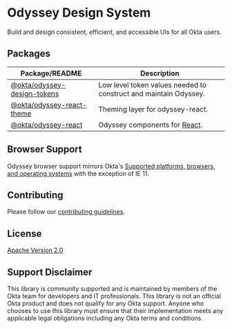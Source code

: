 # Odyssey Design System

Build and design consistent, efficient, and accessible UIs for all Okta users.

## Packages

| Package/README                                                                                                      | Description                                                      |
| ------------------------------------------------------------------------------------------------------------------- | ---------------------------------------------------------------- |
| [@okta/odyssey-design-tokens](https://github.com/okta/odyssey/blob/master/packages/odyssey-design-tokens/README.md) | Low level token values needed to construct and maintain Odyssey. |
| [@okta/odyssey-react-theme](https://github.com/okta/odyssey/blob/master/packages/odyssey-react-theme/README.md)     | Theming layer for odyssey-react.                                 |
| [@okta/odyssey-react](https://github.com/okta/odyssey/blob/master/packages/odyssey-react/README.md)                 | Odyssey components for [React](https://reactjs.org/).            |

## Browser Support

Odyssey browser support mirrors Okta's [Supported platforms, browsers, and operating systems](https://help.okta.com/en/prod/Content/Topics/Miscellaneous/Platforms_Browser_OS_Support.htm) with the exception of IE 11.

## Contributing

Please follow our [contributing guidelines](./.github/CONTRIBUTING.md).

## License

[Apache Version 2.0](https://github.com/okta/odyssey/blob/master/LICENSE)

## Support Disclaimer

This library is community supported and is maintained by members of the Okta team for developers and IT professionals.
This library is not an official Okta product and does not qualify for any Okta support. Anyone who chooses to use this
library must ensure that their implementation meets any applicable legal obligations including any Okta terms and conditions.
